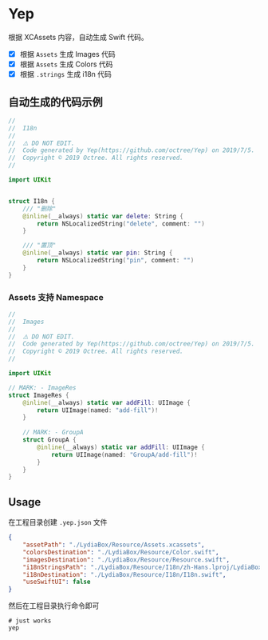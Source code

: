 # Yep



根据 XCAssets 内容，自动生成 Swift 代码。

- [x] 根据 `Assets` 生成 Images 代码
- [x] 根据 `Assets` 生成 Colors 代码
- [x] 根据 `.strings` 生成 i18n 代码

## 自动生成的代码示例

```swift
//
//  I18n
//
//  ⚠️ DO NOT EDIT.
//  Code generated by Yep(https://github.com/octree/Yep) on 2019/7/5.
//  Copyright © 2019 Octree. All rights reserved.
//

import UIKit


struct I18n {
    /// "删除"
    @inline(__always) static var delete: String {
        return NSLocalizedString("delete", comment: "")
    }

    /// "置顶"
    @inline(__always) static var pin: String {
        return NSLocalizedString("pin", comment: "")
    }
}

```

### Assets 支持 Namespace

```swift
//
//  Images
//
//  ⚠️ DO NOT EDIT.
//  Code generated by Yep(https://github.com/octree/Yep) on 2019/7/5.
//  Copyright © 2019 Octree. All rights reserved.
//

import UIKit

// MARK: - ImageRes
struct ImageRes {
    @inline(__always) static var addFill: UIImage {
        return UIImage(named: "add-fill")!
    }
    
    // MARK: - GroupA
    struct GroupA {
        @inline(__always) static var addFill: UIImage {
            return UIImage(named: "GroupA/add-fill")!
        }
    }
}
```


## Usage

在工程目录创建 `.yep.json` 文件



```json
{
    "assetPath": "./LydiaBox/Resource/Assets.xcassets",
    "colorsDestination": "./LydiaBox/Resource/Color.swift",
    "imagesDestination": "./LydiaBox/Resource/Resource.swift",
    "i18nStringsPath": "./LydiaBox/Resource/I18n/zh-Hans.lproj/LydiaBox.strings",
    "i18nDestination": "./LydiaBox/Resource/I18n/I18n.swift",
    "useSwiftUI": false
}
```



然后在工程目录执行命令即可

```shell
# just works
yep
```

